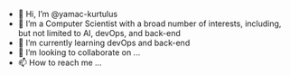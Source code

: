 - 👋 Hi, I’m @yamac-kurtulus
- 👀 I’m a Computer Scientist with a broad number of interests, including, but not limited to AI, devOps, and back-end
- 🌱 I’m currently learning devOps and back-end
- 💞️ I’m looking to collaborate on ...
- 📫 How to reach me ...

<!---
yamac-kurtulus/yamac-kurtulus is a ✨ special ✨ repository because its `README.md` (this file) appears on your GitHub profile.
You can click the Preview link to take a look at your changes.
--->
